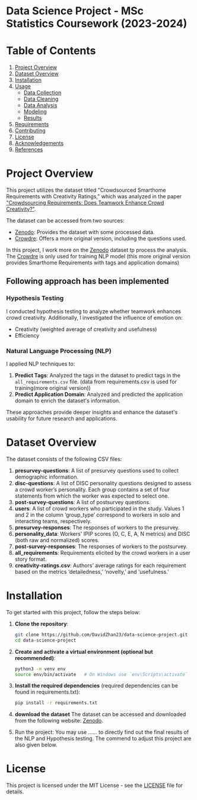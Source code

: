 # Data Science Project - MSc Statistics Coursework (2023-2024)

# Table of Contents
1. [Project Overview](#project-overview)
2. [Dataset Overview](#dataset-overview)
3. [Installation](#installation)
4. [Usage](#usage)
    - [Data Collection](#data-collection)
    - [Data Cleaning](#data-cleaning)
    - [Data Analysis](#data-analysis)
    - [Modeling](#modeling)
    - [Results](#results)
5. [Requirements](#requirements)
6. [Contributing](#contributing)
7. [License](#license)
8. [Acknowledgements](#acknowledgements)
9. [References](#references)


# Project Overview
This project utilizes the dataset titled "Crowdsourced Smarthome Requirements with Creativity Ratings," which was analyzed in the paper ["Crowdsourcing Requirements: Does Teamwork Enhance Crowd Creativity?"](https://dl.acm.org/doi/pdf/10.1145/3501247.3531555).

The dataset can be accessed from two sources:

- [Zenodo](https://zenodo.org/records/3550721): Provides the dataset with some processed data.
- [Crowdre](https://crowdre.github.io/murukannaiah-smarthome-requirements-dataset/): Offers a more original version, including the questions used.

In this project, I work more on the [Zenodo](https://zenodo.org/records/3550721) dataset tp process the analysis. The [Crowdre](https://crowdre.github.io/murukannaiah-smarthome-requirements-dataset/) is only used for training NLP model (this more original version provides Smarthome Requirements with tags and application domains)   

## Following approach has been implemented
### Hypothesis Testing

I conducted hypothesis testing to analyze whether teamwork enhances crowd creativity. Additionally, I investigated the influence of emotion on:

- Creativity (weighted average of creativity and usefulness)
- Efficiency

### Natural Language Processing (NLP)

I applied NLP techniques to:

1. **Predict Tags**: Analyzed the tags in the dataset to predict tags in the `all_requirements.csv` file. (data from requirements.csv is used for training(more original version))
2. **Predict Application Domain**: Analyzed and predicted the application domain to enrich the dataset's information.

These approaches provide deeper insights and enhance the dataset's usability for future research and applications.


# Dataset Overview
The dataset consists of the following CSV files:

1. **presurvey-questions**: A list of presurvey questions used to collect demographic information.
2. **disc-questions**: A list of DISC personality questions designed to assess a crowd worker’s personality. Each group contains a set of four statements from which the worker was expected to select one.
3. **post-survey-questions**: A list of postsurvey questions.
4. **users**: A list of crowd workers who participated in the study. Values 1 and 2 in the column ‘group_type’ correspond to workers in solo and interacting teams, respectively.
5. **presurvey-responses**: The responses of workers to the presurvey.
6. **personality_data**: Workers' IPIP scores (O, C, E, A, N metrics) and DISC (both raw and normalized) scores.
7. **post-survey-responses**: The responses of workers to the postsurvey.
8. **all_requirements**: Requirements elicited by the crowd workers in a user story format.
9. **creativity-ratings.csv**: Authors’ average ratings for each requirement based on the metrics ‘detailedness,’ ‘novelty,’ and ‘usefulness.’

# Installation

To get started with this project, follow the steps below:

1. **Clone the repository**:

   ```bash
   git clone https://github.com/DavidZhan23/data-science-project.git
   cd data-science-project
   ```
2. **Create and activate a virtual environment (optional but recommended)**:
     ```bash
   python3 -m venv env
    source env/bin/activate   # On Windows use `env\Scripts\activate`
     ```
3. **Install the required dependencies** (required dependencies can be found in requirements.txt):
   ```bash
   pip install -r requirements.txt
   ```
4. **download the dataset**
The dataset can be accessed and downloaded from the following website: [Zenodo](https://zenodo.org/records/3550721).

 5. Run the project:
You may use ...... to directly find out the final results of the NLP and Hypothesis testing. The commend to adjust this project are also given below.



# License

This project is licensed under the MIT License - see the [LICENSE](LICENSE) file for details.

